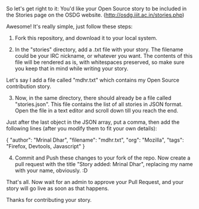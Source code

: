 So let's get right to it: You'd like your Open Source story to be included in the Stories page on the OSDG website. (http://osdg.iiit.ac.in/stories.php)

Awesome! It's really simple, just follow these steps:


1. Fork this repository, and download it to your local system. 


2. In the "stories" directory, add a .txt file with your story. The filename could be your IRC nickname, or whatever you want. The contents of this file will be rendered as is, with whitespaces preserved, so make sure you keep that in mind while writing your story. 

Let's say I add a file called "mdhr.txt" which contains my Open Source contribution story.


3. Now, in the same directory, there should already be a file called "stories.json". This file contains the list of all stories in JSON format. Open the file in a text editor and scroll down till you reach the end. 

Just after the last object in the JSON array, put a comma, then add the following lines (after you modify them to fit your own details):

{
			"author": "Mrinal Dhar",
			"filename": "mdhr.txt",
			"org": "Mozilla",
			"tags": "Firefox, Devtools, Javascript"
}


4. Commit and Push these changes to your fork of the repo. Now create a pull request with the title "Story added: Mrinal Dhar", replacing my name with your name, obviously. :D 


That's all. Now wait for an admin to approve your Pull Request, and your story will go live as soon as that happens. 

Thanks for contributing your story.